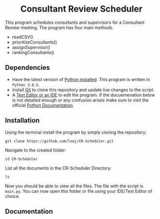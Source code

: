 <h1 align="center">Consultant Review Scheduler </h1>

This program schedules consultants and supervisors for a Consultant Review meeting. The program has four main methods.
* readCSV()
* prioritizeConsultants()
* assignSupervisor()
* rankingConsultants()

## Dependencies

* Have the latest version of [Python installed](https://www.python.org/downloads/). This program is written in ```Python 3.8.X```. 
* Install [Git](https://git-scm.com/) to clone this repository and update live changes to the script.
* A [Text Editor or an IDE](https://www.fullstackpython.com/text-editors-ides.html) to edit the program. If the docuemenation below is not detailed enough or any confusion arises make sure to visit the official [Python Documentation](https://docs.python.org/3/). 

## Installation 
Using the terminal install the program by simply cloning the repository:
  ```
  git clone https://github.com/loej/CR-Scheduler.git
  ```
Navigate to the created folder:
  ```
  cd CR-Scheduler
  ```
List all the documents in the CR-Scheduler Directory:
  ```
  ls
  ```
Now you should be able to view all the files. The file with the script is `main.py`. You can now open this folder or file using your IDE/Text Editor of choice. 

## Documentation 


